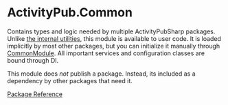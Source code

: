 ﻿# ActivityPub.Common

Contains types and logic needed by multiple ActivityPubSharp packages.
Unlike [the internal utilities](../InternalUtils), this module is available to user code.
It is loaded implicitly by most other packages, but you can initialize it manually through [CommonModule](CommonModule.cs).
All important services and configuration classes are bound through DI.

This module does *not* publish a package.
Instead, its included as a dependency by other packages that need it.

[Package Reference](https://warriordog.github.io/ActivityPubSharp/User%20Guide/Package%20Reference/ActivityPub.Common)
